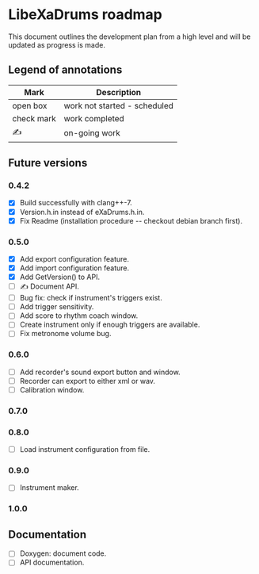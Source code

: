 # LibeXaDrums roadmap

This document outlines the development plan from a high level and will be updated as progress is made.

## Legend of annotations

| Mark       | Description                     |
| ---------- | ------------------------------- |
| open box   | work not started - scheduled    |
| check mark | work completed                  |
| &#9997;    | on-going work                   |

## Future versions

### 0.4.2

- [x] Build successfully with clang++-7.
- [x] Version.h.in instead of eXaDrums.h.in.
- [x] Fix Readme (installation procedure -- checkout debian branch first).

### 0.5.0

- [x] Add export configuration feature.
- [x] Add import configuration feature.
- [x] Add GetVersion() to API.
- [ ] &#9997; Document API.
- [ ] Bug fix: check if instrument's triggers exist.
- [ ] Add trigger sensitivity.
- [ ] Add score to rhythm coach window.
- [ ] Create instrument only if enough triggers are available.
- [ ] Fix metronome volume bug.

### 0.6.0

- [ ] Add recorder's sound export button and window.
- [ ] Recorder can export to either xml or wav.
- [ ] Calibration window.

### 0.7.0

### 0.8.0

- [ ] Load instrument configuration from file.

### 0.9.0

- [ ] Instrument maker.

### 1.0.0

## Documentation

- [ ] Doxygen: document code.
- [ ] API documentation.
